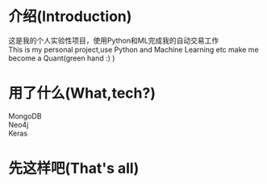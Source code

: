 介绍(Introduction)
=================

这是我的个人实验性项目，使用Python和ML完成我的自动交易工作  
This is my personal project,use Python and Machine Learning etc make
me become a Quant(green hand :) )   

用了什么(What,tech?)
==================

MongoDB  
Neo4j  
Keras  


先这样吧(That's all)
==================







